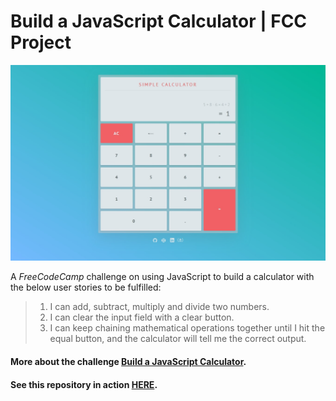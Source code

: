 # Build a JavaScript Calculator | FCC Project

[![Simple JavaScript Calculator](/demo.jpg "Simple JavaScript Calculator")](https://amr-adel.github.io/fcc-calculator/)

A *FreeCodeCamp* challenge on using JavaScript to build a calculator with the below user stories to be fulfilled:

> 1. I can add, subtract, multiply and divide two numbers.
> 2. I can clear the input field with a clear button.
> 3. I can keep chaining mathematical operations together until I hit the equal button, and the calculator will tell me the correct output.

#### More about the challenge [Build a JavaScript Calculator](https://www.freecodecamp.org/challenges/build-a-javascript-calculator).
#### See this repository in action [HERE](https://amr-adel.github.io/fcc-calculator/).